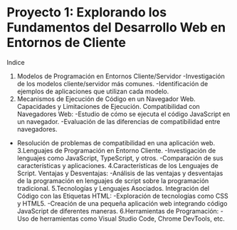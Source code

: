 # Proyecto 1: Explorando los Fundamentos del Desarrollo Web en Entornos de Cliente

Indice
1. Modelos de Programación en Entornos Cliente/Servidor
  -Investigación de los modelos cliente/servidor más comunes.
  -Identificación de ejemplos de aplicaciones que utilizan cada modelo.
2. Mecanismos de Ejecución de Código en un Navegador Web. Capacidades y Limitaciones de Ejecución. Compatibilidad con Navegadores Web:
  -Estudio de cómo se ejecuta el código JavaScript en un navegador.
  -Evaluación de las diferencias de compatibilidad entre navegadores.
  - Resolución de problemas de compatibilidad en una aplicación web.
3.Lenguajes de Programación en Entorno Cliente.
  -Investigación de lenguajes como JavaScript, TypeScript, y otros.
  -Comparación de sus características y aplicaciones.
4.Características de los Lenguajes de Script. Ventajas y Desventajas:
  -Análisis de las ventajas y desventajas de la programación en lenguajes de script sobre la programación tradicional.
5.Tecnologías y Lenguajes Asociados. Integración del Código con las Etiquetas HTML:
  -Exploración de tecnologías como CSS y HTML5.
  -Creación de una pequeña aplicación web integrando código JavaScript de diferentes maneras.
6.Herramientas de Programación:
  -Uso de herramientas como Visual Studio Code, Chrome DevTools, etc.
